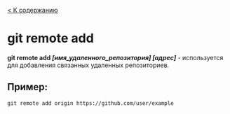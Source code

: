 [< К содержанию](../readme.md)

# git remote add

__git remote add *[имя_удаленного_репозитория] [адрес]*__ - используется для добавления связанных удаленных репозиториев.

## Пример:

```
git remote add origin https://github.com/user/example
```
